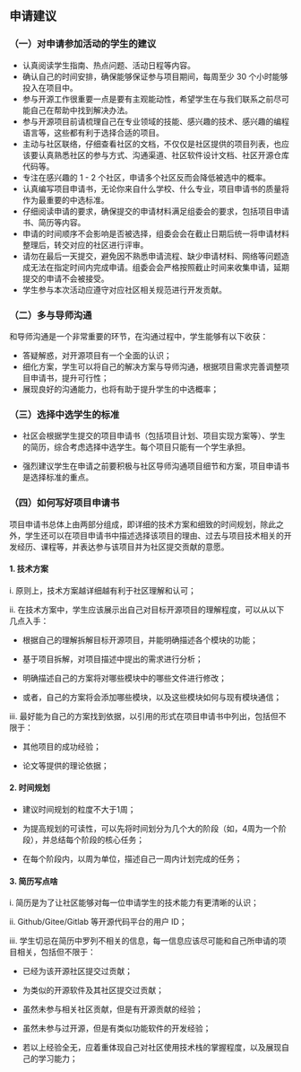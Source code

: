 ## 申请建议



### （一）对申请参加活动的学生的建议

- 认真阅读学生指南、热点问题、活动日程等内容。
- 确认自己的时间安排，确保能够保证参与项目期间，每周至少 30 个小时能够投入在项目中。
- 参与开源工作很重要一点是要有主观能动性，希望学生在与我们联系之前尽可能自己在帮助中找到解决办法。
- 参与开源项目前请梳理自己在专业领域的技能、感兴趣的技术、感兴趣的编程语言等，这些都有利于选择合适的项目。
- 主动与社区联络，仔细查看社区的文档，不仅仅是社区提供的项目列表，也应该要认真熟悉社区的参与方式、沟通渠道、社区软件设计文档、社区开源仓库代码等。
- 专注在感兴趣的 1 - 2 个社区，申请多个社区反而会降低被选中的概率。
- 认真编写项目申请书，无论你来自什么学校、什么专业，项目申请书的质量将作为最重要的中选标准。
- 仔细阅读申请的要求，确保提交的申请材料满足组委会的要求，包括项目申请书、简历等内容。
- 申请的时间顺序不会影响是否被选择，组委会会在截止日期后统一将申请材料整理后，转交对应的社区进行评审。
- 请勿在最后一天提交，避免因不熟悉申请流程、缺少申请材料、网络等问题造成无法在指定时间内完成申请。组委会会严格按照截止时间来收集申请，延期提交的申请不会被接受。
- 学生参与本次活动应遵守对应社区相关规范进行开发贡献。



### （二）多与导师沟通

和导师沟通是一个非常重要的环节，在沟通过程中，学生能够有以下收获：

- 答疑解惑，对开源项目有一个全面的认识；
- 细化方案，学生可以将自己的解决方案与导师沟通，根据项目需求完善调整项目申请书，提升可行性；
- 展现良好的沟通能力，也将有助于提升学生的中选概率；



### （三）选择中选学生的标准

- 社区会根据学生提交的项目申请书（包括项目计划、项目实现方案等）、学生的简历，综合考虑选择中选学生。每个项目只能有一个学生承担。

- 强烈建议学生在申请之前要积极与社区导师沟通项目细节和方案，项目申请书是选择标准的重点。




### （四）如何写好项目申请书

项目申请书总体上由两部分组成，即详细的技术方案和细致的时间规划，除此之外，学生还可以在项目申请书中描述选择该项目的理由、过去与项目技术相关的开发经历、课程等，并表达参与该项目并为社区提交贡献的意愿。

#### 1. 技术方案

i. 原则上，技术方案越详细越有利于社区理解和认可；

ii. 在技术方案中，学生应该展示出自己对目标开源项目的理解程度，可以从以下几点入手：

  - 根据自己的理解拆解目标开源项目，并能明确描述各个模块的功能；
  
  - 基于项目拆解，对项目描述中提出的需求进行分析；
  
  - 明确描述自己的方案将对哪些模块中的哪些文件进行修改；
  
  - 或者，自己的方案将会添加哪些模块，以及这些模块如何与现有模块通信；

iii. 最好能为自己的方案找到依据，以引用的形式在项目申请书中列出，包括但不限于：

  - 其他项目的成功经验；
  
  - 论文等提供的理论依据；

#### 2. 时间规划

- 建议时间规划的粒度不大于1周；

- 为提高规划的可读性，可以先将时间划分为几个大的阶段（如，4周为一个阶段），并总结每个阶段的核心任务；

- 在每个阶段内，以周为单位，描述自己一周内计划完成的任务；

#### 3. 简历写点啥

i. 简历是为了让社区能够对每一位申请学生的技术能力有更清晰的认识；

ii. Github/Gitee/Gitlab 等开源代码平台的用户 ID；

iii. 学生切忌在简历中罗列不相关的信息，每一信息应该尽可能和自己所申请的项目相关，包括但不限于：

  - 已经为该开源社区提交过贡献；
  
  - 为类似的开源软件及其社区提交过贡献；
  
  - 虽然未参与相关社区贡献，但是有开源贡献的经验；
  
  - 虽然未参与过开源，但是有类似功能软件的开发经验；
  
  - 若以上经验全无，应着重体现自己对社区使用技术栈的掌握程度，以及展现自己的学习能力；
